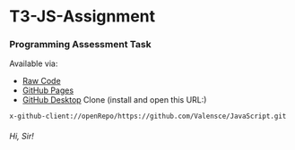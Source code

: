 # T3-JS-Assignment
### Programming Assessment Task
Available via:
* [Raw Code](https://github.com/Valensce/JavaScript/tree/main/docs)
* [GitHub Pages](https://Valensce.github.io/JavaScript/)
* [GitHub Desktop](https://desktop.github.com/) Clone (install and open this URL:)
```
x-github-client://openRepo/https://github.com/Valensce/JavaScript.git
```
###### Hi, Sir!
